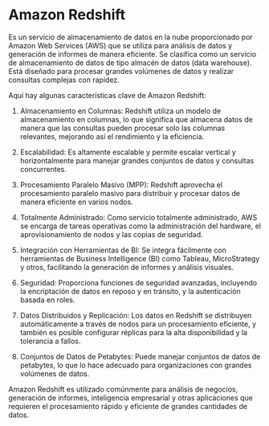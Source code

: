 # Amazon Redshift

Es un servicio de almacenamiento de datos en la nube proporcionado por Amazon Web Services (AWS) que se utiliza para análisis de datos y generación de informes de manera eficiente. Se clasifica como un servicio de almacenamiento de datos de tipo almacén de datos (data warehouse). Está diseñado para procesar grandes volúmenes de datos y realizar consultas complejas con rapidez.

Aquí hay algunas características clave de Amazon Redshift:

1. Almacenamiento en Columnas: Redshift utiliza un modelo de almacenamiento en columnas, lo que significa que almacena datos de manera que las consultas pueden procesar solo las columnas relevantes, mejorando así el rendimiento y la eficiencia.

1. Escalabilidad: Es altamente escalable y permite escalar vertical y horizontalmente para manejar grandes conjuntos de datos y consultas concurrentes.

1. Procesamiento Paralelo Masivo (MPP): Redshift aprovecha el procesamiento paralelo masivo para distribuir y procesar datos de manera eficiente en varios nodos.

1. Totalmente Administrado: Como servicio totalmente administrado, AWS se encarga de tareas operativas como la administración del hardware, el aprovisionamiento de nodos y las copias de seguridad.

1. Integración con Herramientas de BI: Se integra fácilmente con herramientas de Business Intelligence (BI) como Tableau, MicroStrategy y otros, facilitando la generación de informes y análisis visuales.

1. Seguridad: Proporciona funciones de seguridad avanzadas, incluyendo la encriptación de datos en reposo y en tránsito, y la autenticación basada en roles.

1. Datos Distribuidos y Replicación: Los datos en Redshift se distribuyen automáticamente a través de nodos para un procesamiento eficiente, y también es posible configurar réplicas para la alta disponibilidad y la tolerancia a fallos.

1. Conjuntos de Datos de Petabytes: Puede manejar conjuntos de datos de petabytes, lo que lo hace adecuado para organizaciones con grandes volúmenes de datos.

Amazon Redshift es utilizado comúnmente para análisis de negocios, generación de informes, inteligencia empresarial y otras aplicaciones que requieren el procesamiento rápido y eficiente de grandes cantidades de datos.
